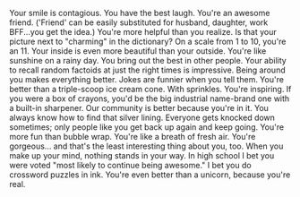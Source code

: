 Your smile is contagious.
You have the best laugh.
You're an awesome friend. ('Friend' can be easily substituted for husband, daughter, work BFF...you get the idea.)
You're more helpful than you realize.
Is that your picture next to "charming" in the dictionary?
On a scale from 1 to 10, you're an 11.
Your inside is even more beautiful than your outside.
You're like sunshine on a rainy day.
You bring out the best in other people.
Your ability to recall random factoids at just the right times is impressive.
Being around you makes everything better.
Jokes are funnier when you tell them.
You're better than a triple-scoop ice cream cone. With sprinkles.
You're inspiring.
If you were a box of crayons, you'd be the big industrial name-brand one with a built-in sharpener.
Our community is better because you're in it.
You always know how to find that silver lining.
Everyone gets knocked down sometimes; only people like you get back up again and keep going.
You're more fun than bubble wrap.
You're like a breath of fresh air.
You're gorgeous... and that's the least interesting thing about you, too.
When you make up your mind, nothing stands in your way.
In high school I bet you were voted "most likely to continue being awesome."
I bet you do crossword puzzles in ink.
You're even better than a unicorn, because you're real.
